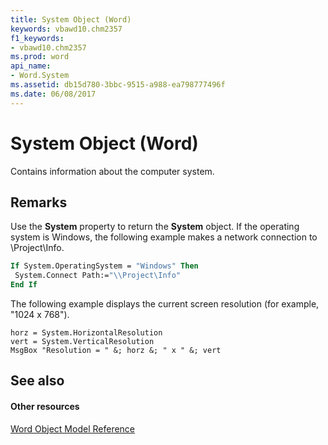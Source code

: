 ```yaml
---
title: System Object (Word)
keywords: vbawd10.chm2357
f1_keywords:
- vbawd10.chm2357
ms.prod: word
api_name:
- Word.System
ms.assetid: db15d780-3bbc-9515-a988-ea798777496f
ms.date: 06/08/2017
---
```



# System Object (Word)

Contains information about the computer system.


## Remarks

Use the  **System** property to return the **System** object. If the operating system is Windows, the following example makes a network connection to \\Project\Info.


```vb
If System.OperatingSystem = "Windows" Then 
 System.Connect Path:="\\Project\Info" 
End If
```

The following example displays the current screen resolution (for example, "1024 x 768").




```
horz = System.HorizontalResolution 
vert = System.VerticalResolution 
MsgBox "Resolution = " &; horz &; " x " &; vert
```


## See also


#### Other resources


[Word Object Model Reference](http://msdn.microsoft.com/library/be452561-b436-bb9b-6f94-3faa9a74a6fd%28Office.15%29.aspx)


